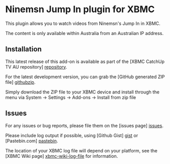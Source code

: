 Ninemsn Jump In plugin for XBMC
===============================

This plugin allows you to watch videos from Ninemsn's Jump In in XBMC.

The content is only available within Australia from an Australian IP address.

Installation
------------
This latest release of this add-on is available as part of the 
[XBMC CatchUp TV AU repository] [repository].

For the latest development version, 
you can grab the [GitHub generated ZIP file] [githubzip].

Simply download the ZIP file to your XBMC device and install through the menu
via System -> Settings -> Add-ons -> Install from zip file

Issues
------
For any issues or bug reports, please file them on the [issues page] [issues].

Please include log output if possible, using [Github Gist] [gist] or 
[Pastebin.com] [pastebin].

The location of your XBMC log file will depend on your platform, 
see the [XBMC Wiki page] [xbmc-wiki-log-file] for information.

[repository]: https://github.com/xbmc-catchuptv-au/repo
[githubzip]: https://github.com/xbmc-catchuptv-au/plugin.video.catchuptv.au.nine/archive/master.zip
[issues]: https://github.com/xbmc-catchuptv-au/plugin.video.catchuptv.au.nine/issues
[gist]: https://gist.github.com
[pastebin]: http://pastebin.com/
[xbmc-wiki-log-file]: http://wiki.xbmc.org/index.php?title=Log_file/Advanced#Log_files
